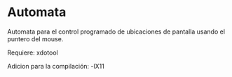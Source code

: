 # Automata

Automata para el control programado de ubicaciones de pantalla usando el puntero
del mouse.

Requiere: xdotool

Adicion para la compilación: -lX11
